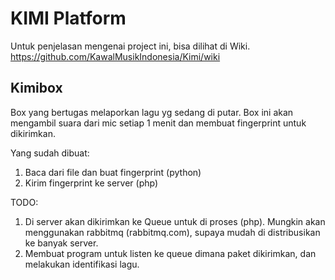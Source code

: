 # KIMI Platform

Untuk penjelasan mengenai project ini, bisa dilihat di Wiki. https://github.com/KawalMusikIndonesia/Kimi/wiki

## Kimibox

Box yang bertugas melaporkan lagu yg sedang di putar. Box ini akan mengambil suara dari mic setiap 1 menit dan membuat fingerprint untuk dikirimkan.

Yang sudah dibuat:

1. Baca dari file dan buat fingerprint (python)
2. Kirim fingerprint ke server (php)

TODO: 

1. Di server akan dikirimkan ke Queue untuk di proses (php). Mungkin akan menggunakan rabbitmq (rabbitmq.com), supaya mudah di distribusikan ke banyak server.
2. Membuat program untuk listen ke queue dimana paket dikirimkan, dan melakukan identifikasi lagu.
 

